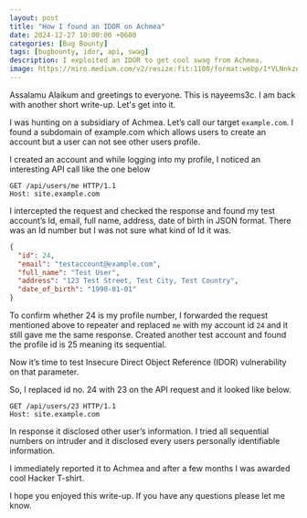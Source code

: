 ```yaml
---
layout: post
title: "How I found an IDOR on Achmea"
date: 2024-12-27 10:00:00 +0600
categories: [Bug Bounty]
tags: [bugbounty, idor, api, swag]
description: I exploited an IDOR to get cool swag from Achmea.
image: https://miro.medium.com/v2/resize:fit:1100/format:webp/1*VLNnkzoShOfFnBg9E3GHow.jpeg
---
```


Assalamu Alaikum and greetings to everyone. This is nayeems3c. I am back with another short write-up. Let's get into it.

I was hunting on a subsidiary of Achmea. Let’s call our target `example.com`. I found a subdomain of example.com which allows users to create an account but a user can not see other users profile.

I created an account and while logging into my profile, I noticed an interesting API call like the one below

```text
GET /api/users/me HTTP/1.1
Host: site.example.com
```

I intercepted the request and checked the response and found my test account’s Id, email, full name, address, date of birth in JSON format. There was an Id number but I was not sure what kind of Id it was.

```json
{
  "id": 24,
  "email": "testaccount@example.com",
  "full_name": "Test User",
  "address": "123 Test Street, Test City, Test Country",
  "date_of_birth": "1990-01-01"
}
```

To confirm whether 24 is my profile number, I forwarded the request mentioned above to repeater and replaced `me` with my account id `24` and it still gave me the same response. Created another test account and found the profile id is 25 meaning its sequential. 

Now it’s time to test Insecure Direct Object Reference (IDOR) vulnerability on that parameter.

So, I replaced id no. 24 with 23 on the API request and it looked like below.

```text
GET /api/users/23 HTTP/1.1
Host: site.example.com
```
In response it disclosed other user’s information. I tried all sequential numbers on intruder and it disclosed every users personally identifiable information.

I immediately reported it to Achmea and after a few months I was awarded cool Hacker T-shirt.

I hope you enjoyed this write-up. If you have any questions please let me know.